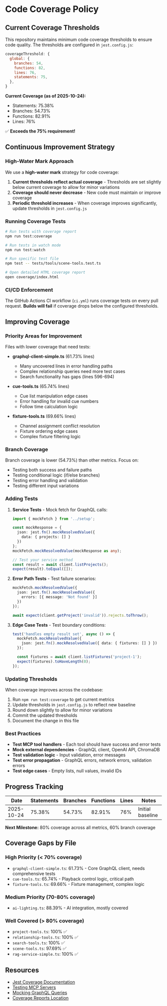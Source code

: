 # Code Coverage Policy

## Current Coverage Thresholds

This repository maintains minimum code coverage thresholds to ensure code quality. The thresholds are configured in `jest.config.js`:

```javascript
coverageThreshold: {
  global: {
    branches: 54,
    functions: 82,
    lines: 76,
    statements: 75,
  },
}
```

**Current Coverage (as of 2025-10-24):**
- Statements: 75.38%
- Branches: 54.73%
- Functions: 82.91%
- Lines: 76%

✅ **Exceeds the 75% requirement!**

## Continuous Improvement Strategy

### High-Water Mark Approach

We use a **high-water mark** strategy for code coverage:

1. **Current thresholds reflect actual coverage** - Thresholds are set slightly below current coverage to allow for minor variations
2. **Coverage should never decrease** - New code must maintain or improve coverage
3. **Periodic threshold increases** - When coverage improves significantly, update thresholds in `jest.config.js`

### Running Coverage Tests

```bash
# Run tests with coverage report
npm run test:coverage

# Run tests in watch mode
npm run test:watch

# Run specific test file
npm test -- tests/tools/scene-tools.test.ts

# Open detailed HTML coverage report
open coverage/index.html
```

### CI/CD Enforcement

The GitHub Actions CI workflow (`ci.yml`) runs coverage tests on every pull request. **Builds will fail** if coverage drops below the configured thresholds.

## Improving Coverage

### Priority Areas for Improvement

Files with lower coverage that need tests:

- **graphql-client-simple.ts** (61.73% lines)
  - Many uncovered lines in error handling paths
  - Complex relationship queries need more test cases
  - Search functionality has gaps (lines 596-694)

- **cue-tools.ts** (65.74% lines)
  - Cue list manipulation edge cases
  - Error handling for invalid cue numbers
  - Follow time calculation logic

- **fixture-tools.ts** (69.66% lines)
  - Channel assignment conflict resolution
  - Fixture ordering edge cases
  - Complex fixture filtering logic

### Branch Coverage

Branch coverage is lower (54.73%) than other metrics. Focus on:
- Testing both success and failure paths
- Testing conditional logic (if/else branches)
- Testing error handling and validation
- Testing different input variations

### Adding Tests

1. **Service Tests** - Mock fetch for GraphQL calls:
   ```typescript
   import { mockFetch } from '../setup';

   const mockResponse = {
     json: jest.fn().mockResolvedValue({
       data: { projects: [] }
     })
   };
   mockFetch.mockResolvedValue(mockResponse as any);

   // Test your service method
   const result = await client.listProjects();
   expect(result).toEqual([]);
   ```

2. **Error Path Tests** - Test failure scenarios:
   ```typescript
   mockFetch.mockResolvedValue({
     json: jest.fn().mockResolvedValue({
       errors: [{ message: 'Not found' }]
     })
   });

   await expect(client.getProject('invalid')).rejects.toThrow();
   ```

3. **Edge Case Tests** - Test boundary conditions:
   ```typescript
   test('handles empty result set', async () => {
     mockFetch.mockResolvedValue({
       json: jest.fn().mockResolvedValue({ data: { fixtures: [] } })
     });

     const fixtures = await client.listFixtures('project-1');
     expect(fixtures).toHaveLength(0);
   });
   ```

### Updating Thresholds

When coverage improves across the codebase:

1. Run `npm run test:coverage` to get current metrics
2. Update thresholds in `jest.config.js` to reflect new baseline
3. Round down slightly to allow for minor variations
4. Commit the updated thresholds
5. Document the change in this file

### Best Practices

- **Test MCP tool handlers** - Each tool should have success and error tests
- **Mock external dependencies** - GraphQL client, OpenAI API, ChromaDB
- **Test validation logic** - Input validation, error messages
- **Test error propagation** - GraphQL errors, network errors, validation errors
- **Test edge cases** - Empty lists, null values, invalid IDs

## Progress Tracking

| Date       | Statements | Branches | Functions | Lines | Notes |
|------------|------------|----------|-----------|-------|-------|
| 2025-10-24 | 75.38%     | 54.73%   | 82.91%    | 76%   | Initial baseline |

**Next Milestone:** 80% coverage across all metrics, 60% branch coverage

## Coverage Gaps by File

### High Priority (< 70% coverage)
- `graphql-client-simple.ts`: 61.73% - Core GraphQL client, needs comprehensive tests
- `cue-tools.ts`: 65.74% - Playback control logic, critical path
- `fixture-tools.ts`: 69.66% - Fixture management, complex logic

### Medium Priority (70-80% coverage)
- `ai-lighting.ts`: 88.39% - AI integration, mostly covered

### Well Covered (> 80% coverage)
- `project-tools.ts`: 100% ✅
- `relationship-tools.ts`: 100% ✅
- `search-tools.ts`: 100% ✅
- `scene-tools.ts`: 97.69% ✅
- `rag-service-simple.ts`: 100% ✅

## Resources

- [Jest Coverage Documentation](https://jestjs.io/docs/configuration#coveragethreshold-object)
- [Testing MCP Servers](https://modelcontextprotocol.io/docs/testing)
- [Mocking GraphQL Queries](https://www.apollographql.com/docs/react/development-testing/testing/)
- [Coverage Reports Location](./coverage/index.html)
